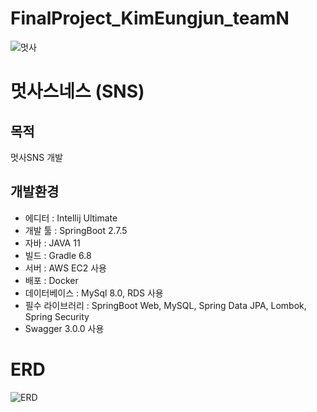 # FinalProject_KimEungjun_teamN

![멋사](/uploads/cba22e18f64672058ef196d4c72cf2aa/멋사.png)

# 멋사스네스 (SNS)

## 목적 

멋사SNS 개발


## 개발환경 

- 에디터 : Intellij Ultimate
- 개발 툴 : SpringBoot 2.7.5
- 자바 : JAVA 11
- 빌드 : Gradle 6.8 
- 서버 : AWS EC2 사용
- 배포 : Docker
- 데이터베이스 : MySql 8.0, RDS 사용
- 필수 라이브러리 : SpringBoot Web, MySQL, Spring Data JPA, Lombok, Spring Security
- Swagger 3.0.0 사용


# ERD


![ERD](/uploads/025ebf46f1bae0e616bbcf179a437499/ERD.png)
